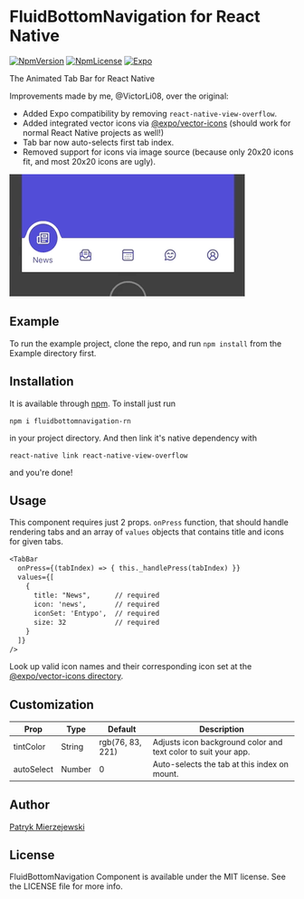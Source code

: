 # FluidBottomNavigation for React Native

[![NpmVersion](https://img.shields.io/npm/v/fluidbottomnavigation-rn.svg?style=flat-square)](https://www.npmjs.com/package/fluidbottomnavigation-rn)
[![NpmLicense](https://img.shields.io/npm/l/fluidbottomnavigation-rn.svg?style=flat-square)](https://www.npmjs.com/package/fluidbottomnavigation-rn)
[![Expo](https://img.shields.io/badge/expo-compatible-green.svg?style=flat-square)](https://expo.io/)

The Animated Tab Bar for React Native

Improvements made by me, @VictorLi08, over the original:
- Added Expo compatibility by removing `react-native-view-overflow`.
- Added integrated vector icons via [@expo/vector-icons](https://github.com/expo/vector-icons) (should work for normal React Native projects as well!)
- Tab bar now auto-selects first tab index.
- Removed support for icons via image source (because only 20x20 icons fit, and most 20x20 icons are ugly).

![Sample](https://raw.githubusercontent.com/10clouds/FluidBottomNavigation-rn/master/static/sample.gif)

## Example

To run the example project, clone the repo, and run `npm install` from the Example directory first.

## Installation

It is available through [npm](https://npmjs.com). To install just run

```
npm i fluidbottomnavigation-rn
```

in your project directory. And then link it's native dependency with

```
react-native link react-native-view-overflow
```

and you're done!

## Usage

This component requires just 2 props. `onPress` function, that should handle rendering tabs and an array of `values` objects that contains title and icons for given tabs.

```JSX
<TabBar
  onPress={(tabIndex) => { this._handlePress(tabIndex) }}
  values={[
    {
      title: "News",      // required
      icon: 'news',       // required
      iconSet: 'Entypo',  // required
      size: 32            // required
    }
  ]}
/>
```

Look up valid icon names and their corresponding icon set at the [@expo/vector-icons directory](https://expo.github.io/vector-icons/).

## Customization

Prop | Type | Default | Description
--- | --- | --- | ---
tintColor | String | rgb(76, 83, 221) | Adjusts icon background color and text color to suit your app.
autoSelect | Number | 0 | Auto-selects the tab at this index on mount.

## Author

[Patryk Mierzejewski](https://github.com/pmierzejewski)

## License

FluidBottomNavigation Component is available under the MIT license. See the LICENSE file for more info.
